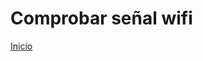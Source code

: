 # Comprobar señal wifi

[Inicio](https://serrogard.github.io/coberturawifi/Actividad1/ComprobarSeñalWifi)
